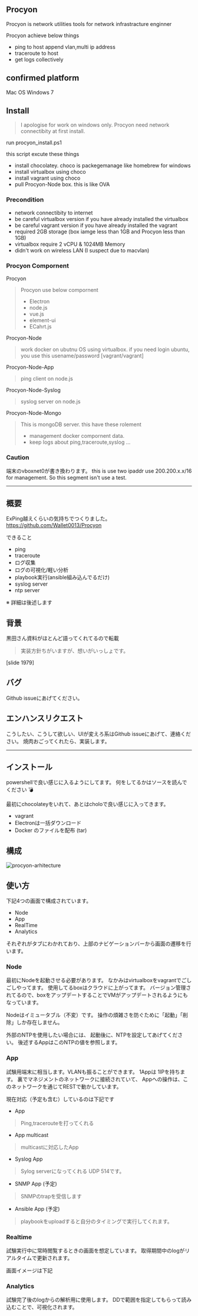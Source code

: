 ## Procyon
Procyon is network utilities tools for network infrastracture enginner

Procyon achieve below things
- ping to host append vlan,multi ip address
- traceroute to host
- get logs collectively

## confirmed platform
Mac OS
Windows 7

## Install
> I apologise for work on windows only.
> Procyon need network connectibity at first install.

run procyon_install.ps1

this script excute these things
- install chocolatey. choco is packegemanage like homebrew for windows
- install virtualbox using choco
- install vagrant using choco
- pull Procyon-Node box. this is like OVA



### Precondition
- network connectibity to internet
- be careful virtualbox version if you have already installed the virtualbox
- be careful vagrant version if you have already installed the vagrant
- required 2GB storage (box iamge less than 1GB and Procyon less than 1GB)
- virtualbox require 2 vCPU & 1024MB Memory
- didn't work on wireless LAN (I suspect due to macvlan)

### Procyon Compornent

Procyon
> Procyon use below compornent
> - Electron
> - node.js
> - vue.js
> - element-ui
> - ECahrt.js

Procyon-Node
> work docker on ubutnu OS using virtualbox.
> if you need login ubuntu, you use this usename/password [vagrant/vagrant]

Procyon-Node-App
> ping client on node.js

Procyon-Node-Syslog
> syslog server on node.js

Procyon-Node-Mongo
> This is mongoDB server.
> this have these rolement
> - management docker compornent data.
> - keep logs about ping,traceroute,syslog ...


### Caution
端末のvboxnet0が書き換わります。
this is use two ipaddr
use 200.200.x.x/16 for management. So this segment isn't use a test.


----

## 概要
ExPing越えくらいの気持ちでつくりました。
https://github.com/Wallet0013/Procyon

できること
- ping
- traceroute
- ログ収集
- ログの可視化/軽い分析
- playbook実行(ansible組み込んでるだけ)
- syslog server
- ntp server

※ 詳細は後述します

## 背景
黒田さん資料がほとんど語ってくれてるので転載
> 実装方針ちがいますが、想いがいっしょです。

[slide 1979]



## バグ
Github issueにあげてください。

## エンハンスリクエスト
こうしたい、こうして欲しい、UIが変えろ系はGithub issueにあげて、連絡ください。
焼肉おごってくれたら、実装します。

---
## インストール
powershellで良い感じに入るようにしてます。
何をしてるかはソースを読んでください :bomb: 

最初にchocolateyをいれて、あとはcholoで良い感じに入ってきます。

- vagrant
- Electronは一括ダウンロード
- Docker のファイルを配布 (tar)


## 構成
![procyon-arhitecture](procyon-architecture.png)


## 使い方
下記4つの画面で構成されています。
- Node
- App
- RealTime
- Analytics

それぞれがタブにわかれており、上部のナビゲーションバーから画面の遷移を行います。


### Node
最初にNodeを起動させる必要があります。
なかみはvirtualboxをvagrantでごしごしやってます。
使用してるboxはクラウドに上がってます。
バージョン管理されてるので、boxをアップデートすることでVMがアップデートされるようにもなっています。

Nodeはイミュータブル（不変）です。
操作の煩雑さを防ぐために「起動」「削除」しか存在しません。

外部のNTPを使用したい場合には、
起動後に、NTPを設定してあげてください。
後述するAppはこのNTPの値を参照します。

### App
試験用端末に相当します。VLANも振ることができます。
1Appは 1IPを持ちます。
裏でマネジメントのネットワークに接続されていて、
Appへの操作は、このネットワークを通じてRESTで動かしています。

現在対応（予定も含む）しているのは下記です
- App
 > Ping,tracerouteを打ってくれる 

- App multicast
> multicastに対応したApp

- Syslog App 
>  Sylog serverになってくれる UDP 514です。

- SNMP App (予定)
> SNMPのtrapを受信します

- Ansible App (予定)
> playbookをuploadすると自分のタイミングで実行してくれます。

### Realtime
試験実行中に常時閲覧するときの画面を想定しています。
取得期間中のlogがリアルタイムで更新されます。

画面イメージは下記


### Analytics
試験完了後のlogからの解析用に使用します。
DDで範囲を指定してもらって読み込むことで、可視化されます。



